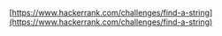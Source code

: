 [https://www.hackerrank.com/challenges/find-a-string](https://www.hackerrank.com/challenges/find-a-string)
